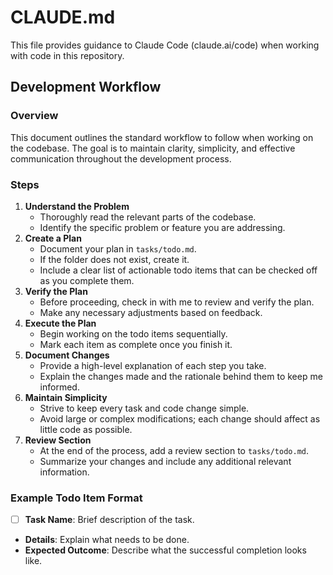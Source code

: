 # CLAUDE.md

This file provides guidance to Claude Code (claude.ai/code) when working with code in this repository.

## Development Workflow

### Overview
This document outlines the standard workflow to follow when working on the codebase. The goal is to maintain clarity, simplicity, and effective communication throughout the development process.

### Steps
1. **Understand the Problem**
   - Thoroughly read the relevant parts of the codebase.
   - Identify the specific problem or feature you are addressing.
2. **Create a Plan**
   - Document your plan in `tasks/todo.md`.
   - If the folder does not exist, create it.
   - Include a clear list of actionable todo items that can be checked off as you complete them.
3. **Verify the Plan**
   - Before proceeding, check in with me to review and verify the plan.
   - Make any necessary adjustments based on feedback.
4. **Execute the Plan**
   - Begin working on the todo items sequentially.
   - Mark each item as complete once you finish it.
5. **Document Changes**
   - Provide a high-level explanation of each step you take.
   - Explain the changes made and the rationale behind them to keep me informed.
6. **Maintain Simplicity**
   - Strive to keep every task and code change simple.
   - Avoid large or complex modifications; each change should affect as little code as possible.
7. **Review Section**
   - At the end of the process, add a review section to `tasks/todo.md`.
   - Summarize your changes and include any additional relevant information.

### Example Todo Item Format
- [ ] **Task Name**: Brief description of the task.
- **Details**: Explain what needs to be done.
- **Expected Outcome**: Describe what the successful completion looks like.
